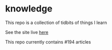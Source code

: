 # knowledge

This repo is a collection of tidbits of things I learn

See the site live [here](https://mark1626.github.io/knowledge/)

This repo currently contains #194 articles


